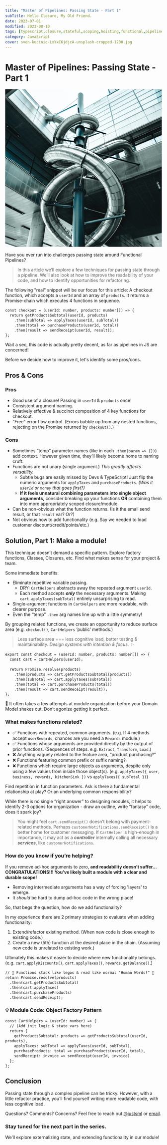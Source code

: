 ```yaml
---
title: "Master of Pipelines: Passing State - Part 1"
subTitle: Hello Closure, My Old Friend.
date: 2023-07-01
modified: 2023-08-10
tags: [typescript,closure,stateful,scoping,hoisting,functional,pipeline]
category: JavaScript
cover: sven-kucinic-LxYxC6jdjcA-unsplash-cropped-1200.jpg
---
```


# Master of Pipelines: Passing State - Part 1

![credit: sven-kucinic-LxYxC6jdjcA-unsplash-cropped-1200.jpg](sven-kucinic-LxYxC6jdjcA-unsplash-cropped-1200.jpg)

Have you ever run into challenges passing state around Functional Pipelines?

> In this article we’ll explore a few techniques for passing state through a pipeline. We’ll also look at how to improve the readability of your code, and how to identify opportunities for refactoring.

The following "real" snippet will be our focus for this article: A checkout function, which accepts a `userId` and an array of `products`. It returns a Promise-chain which executes 4 functions in sequence.

```tsx
const checkout = (userId: number, products: number[]) => {
  return getProductsSubtotal(userId, products)
    .then(subTotal => applyTaxes(userId, subTotal))
    .then(total => purchaseProducts(userId, total))
    .then(result => sendReceipt(userId, result));
};
```

Wait a sec, this code is actually pretty decent, as far as pipelines in JS are concerned!

Before we decide how to improve it, let's identify some pros/cons.

## Pros & Cons

### Pros

- Good use of a closure! Passing in `userId` & `products` once!
- Consistent argument naming.
- Relatively effective & succinct composition of 4 key functions for checkout.
- “Free” error flow control. (Errors bubble up from any nested functions, rejecting on the Promise returned by `checkout()`.)

### Cons

- Sometimes “temp” parameter names (like in each `.then(param => {})`) add context. However given time, they’ll likely become home to naming cruft.
- Functions are not unary (single argument.) _This greatly affects versatility._
  - Subtle bugs are easily missed by Devs & TypeScript! Just flip the numeric arguments for `applyTaxes` and `purchaseProducts`. _(Was it `userId` or `money` that goes first?)_
  - **If it feels unnatural combining parameters into single object arguments,** consider breaking up your functions **OR** combining them into more appropriately scoped closure/module.
- Can be non-obvious what the function returns. (Is it the email send result, or that `result` var? Or?)
- Not obvious how to add functionality (e.g. Say we needed to load customer discount/credit/points/etc.)

## Solution, Part 1: Make a module!

This technique doesn’t demand a specific pattern. Explore factory functions, Classes, Closures, etc. Find what makes sense for your project & team.

Some immediate benefits:

- Eliminate repetitive variable passing.
  - DRY: `CartHelpers` abstracts away the repeated argument `userId`.
  - Each method accepts **_only_** the necessary arguments. Making `cart.applyTaxes(subTotal)` entirely unsurprising to read.
- Single-argument functions in `CartHelpers` are more readable, with clearer purpose.
- Even the “temp” `.then` arg names line up with a little symmetry!

By grouping related functions, we create an opportunity to reduce surface area (e.g. `checkout()`, `CartHelpers` ’public’ methods.)

> Less surface area === less cognitive load, better testing & maintainability.
> _Design systems with intention & focus. ✨_

```tsx
export const checkout = (userId: number, products: number[]) => {
  const cart = CartHelpers(userId);

  return Promise.resolve(products)
    .then(products => cart.getProductsSubtotal(products))
    .then(subTotal => cart.applyTaxes(subTotal))
    .then(total => cart.purchaseProducts(total))
    .then(result => cart.sendReceipt(result));
};
```

<aside>
📌 It often takes a few attempts at module organization before your Domain Model shakes out. Don’t agonize getting it perfect.

</aside>

### What makes functions related?

- ✅ Functions with repeated, common arguments. (e.g. If 4 methods accept `userRewards`, chances are you need a `Rewards` module.)
- ✅ Functions whose arguments are provided directly by the output of prior functions. (Sequences of steps. e.g. `Extract`, `Transform`, `Load`.)
- ❌ Anything vaguely related to the feature area, “product purchasing?”
- ❌ Functions featuring common prefix or suffix naming?
- ❌ Functions which require large objects as arguments, despite only using a few values from inside those object(s). (e.g. `applyTaxes({ user, business, rewards, kitchenSink })` vs `applyTaxes({ subTotal })`)

Find repetition in function parameters. Ask is there a fundamental relationship at play? Or an underlying common responsibility?

While there is no single “right answer” to designing modules, it helps to identify 2-3 options for organization - draw an outline, write “fantasy” code, does it spark joy?

> You might feel `cart.sendReceipt()` doesn’t belong with payment-related methods. Perhaps `customerNotifications.sendReceipt()` is a better home for customer messaging. If `CartHelper` is high-enough in importance, it may act as a **_controller_** internally calling all necessary **_services_**, like `customerNotifications`.

### How do you know if you’re helping?

If you remove ad-hoc arguments to zero, **and readability doesn’t suffer… CONGRATULATIONS!!! You’ve likely built a module with a clear and durable scope!**

- Removing intermediate arguments has a way of forcing 'layers' to emerge.
- It _should_ be hard to dump ad-hoc code in the wrong place!

So, that begs the question, how do we add functionality?

In my experience there are 2 primary strategies to evaluate when adding functionality:

1.  Extend/refactor existing method. (When new code is close enough to existing code.)
2.  Create a new (5th) function at the desired place in the chain. (Assuming new code is unrelated to existing work.)

Ultimately this makes it easier to decide where new functionality belongs. (e.g. `cart.applyDiscounts()`, `cart.applyTaxes()`, `rewards.getBalance()`.)

```tsx
// 🌈 Functions stack like legos & read like normal "Human Words!" 💅
return Promise.resolve(products)
  .then(cart.getProductsSubtotal)
  .then(cart.applyTaxes)
  .then(cart.purchaseProducts)
  .then(cart.sendReceipt);
```

### 💡 Module Code: Object Factory Pattern

```tsx
const CartHelpers = (userId: number) => {
  // (Add init logic & state vars here)
  return {
    getProductsSubtotal: products => getProductsSubtotal(userId, products),
    applyTaxes: subTotal => applyTaxes(userId, subTotal),
    purchaseProducts: total => purchaseProducts(userId, total),
    sendReceipt: invoice => sendReceipt(userId, invoice)
  };
};
```

## Conclusion

Passing state through a complex pipeline can be tricky. However, with a little refactor practice, you’ll find yourself writing more readable code, with less cognitive load.

Questions? Comments? Concerns? Feel free to reach out [@justsml](https://twitter.com/justsml) or [email](mailto:dan@danlevy.net).

### Stay tuned for the next part in the series.

We’ll explore externalizing state, and extending functionality in our module!
